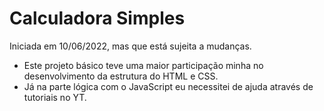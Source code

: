 # Calculadora Simples 

Iniciada em 10/06/2022, mas que está sujeita a mudanças.

- Este projeto básico teve uma maior participação minha no desenvolvimento da estrutura do HTML e CSS. 
- Já na parte lógica com o JavaScript eu necessitei de ajuda através de tutoriais no YT.
